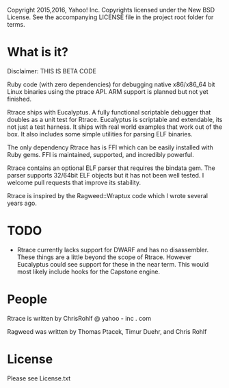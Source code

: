 Copyright 2015,2016, Yahoo! Inc.
Copyrights licensed under the New BSD License. See the accompanying LICENSE file in the project root folder for terms.

# What is it?

Disclaimer: THIS IS BETA CODE

Ruby code (with zero dependencies) for debugging native x86/x86_64 bit Linux binaries using the ptrace API. ARM support is planned but not yet finished.

Rtrace ships with Eucalyptus. A fully functional scriptable debugger that doubles as a unit test for Rtrace. Eucalyptus is scriptable and extendable, its not just a test harness. It ships with real world examples that work out of the box. It also includes some simple utilities for parsing ELF binaries.

The only dependency Rtrace has is FFI which can be easily installed with Ruby gems. FFI is maintained, supported, and incredibly powerful.

Rtrace contains an optional ELF parser that requires the bindata gem. The parser supports 32/64bit ELF objects but it has not been well tested. I welcome pull requests that improve its stability.

Rtrace is inspired by the Ragweed::Wraptux code which I wrote several years ago.

# TODO

* Rtrace currently lacks support for DWARF and has no disassembler. These things are a little beyond the scope of Rtrace. However Eucalyptus could see support for these in the near term. This would most likely include hooks for the Capstone engine.

# People

Rtrace is written by ChrisRohlf @ yahoo - inc . com

Ragweed was written by Thomas Ptacek, Timur Duehr, and Chris Rohlf

# License

Please see License.txt